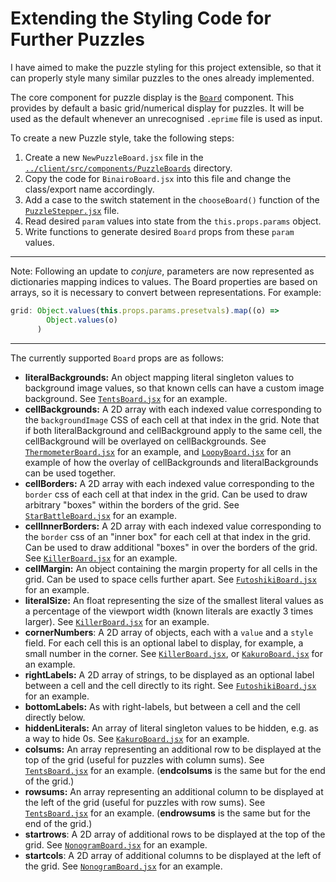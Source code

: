 # Extending the Styling Code for Further Puzzles

I have aimed to make the puzzle styling for this project extensible, so that it can properly style many similar puzzles to the ones already implemented. 

The core component for puzzle display is the [`Board`](../client/src/components/Board/Board.jsx) component. This provides by default a basic grid/numerical display for puzzles. It will be used as the default whenever an unrecognised `.eprime` file is used as input.

 To create a new Puzzle style, take the following steps:

1. Create a new `NewPuzzleBoard.jsx` file in the [`../client/src/components/PuzzleBoards`](../client/src/components/PuzzleBoards) directory. 
2. Copy the code for `BinairoBoard.jsx` into this file and change the class/export name accordingly. 
3. Add a case to the switch statement in the `chooseBoard()` function of the [`PuzzleStepper.jsx`](../client/src/components/PuzzleStepper.jsx) file.
4. Read desired `param` values into state from the `this.props.params` object.
5. Write functions to generate desired `Board` props from these `param` values. 

_____

Note: Following an update to *conjure*, parameters are now represented as dictionaries mapping indices to values. The Board properties are based on arrays, so it is necessary to convert between representations. For example:

```javascript
grid: Object.values(this.props.params.presetvals).map((o) =>
        Object.values(o)
      )
```

____

The currently supported `Board` props are as follows:

- **literalBackgrounds:** An object mapping literal singleton values to background image values, so that known cells can have a custom image background. See [`TentsBoard.jsx`](../client/src/components/PuzzleBoards/TentsBoard.jsx) for an example.
- **cellBackgrounds:** A 2D array with each indexed value corresponding to the `backgroundImage` CSS of each cell at that index in the grid. Note that if both literalBackground and cellBackground apply to the same cell, the cellBackground will be overlayed on cellBackgrounds. See [`ThermometerBoard.jsx`](../client/src/components/PuzzleBoards/ThermometerBoard.jsx) for an example, and [`LoopyBoard.jsx`](../client/src/components/PuzzleBoards/LoopyBoard.jsx) for an example of how the overlay of cellBackgrounds and literalBackgrounds can be used together.
- **cellBorders:** A 2D array with each indexed value corresponding to the `border` css of each cell at that index in the grid. Can be used to draw arbitrary "boxes" within the borders of the grid. See [`StarBattleBoard.jsx`](../client/src/components/PuzzleBoards/StarBattleBoard.jsx) for an example. 
- **cellInnerBorders:** A 2D array with each indexed value corresponding to the `border` css of an "inner box" for each cell at that index in the grid. Can be used to draw additional "boxes" in over the borders of the grid. See [`KillerBoard.jsx`](../client/src/components/PuzzleBoards/KillerBoard.jsx) for an example. 
- **cellMargin:** An object containing the margin property for all cells in the grid. Can be used to space cells further apart. See [`FutoshikiBoard.jsx`](../client/src/components/PuzzleBoards/FutoshikiBoard.jsx) for an example. 
- **literalSize:** An float representing the size of the smallest literal values as a percentage of the viewport width (known literals are exactly 3 times larger). See [`KillerBoard.jsx`](../client/src/components/PuzzleBoard/KillerBoard.jsx) for an example. 
- **cornerNumbers**: A 2D array of objects, each with a `value` and a `style` field. For each cell this is an optional label to display, for example, a small number in the corner. See [`KillerBoard.jsx`](../client/src/components/PuzzleBoard/KillerBoard.jsx), or [`KakuroBoard.jsx`](../client/src/components/PuzzleBoards/KakuroBoard.jsx) for an example. 
- **rightLabels:** A 2D array of strings, to be displayed as an optional label between a cell and the cell directly to its right. See [`FutoshikiBoard.jsx`](../client/src/components/PuzzleBoards/FutoshikiBoard.jsx) for an example. 
- **bottomLabels:** As with right-labels, but between a cell and the cell directly below. 
- **hiddenLiterals:** An array of literal singleton values to be hidden, e.g. as a way to hide 0s. See [`KakuroBoard.jsx`](../client/src/components/PuzzleBoards/KakuroBoard.jsx) for an example. 
- **colsums:** An array representing an additional row to be displayed at the top of the grid (useful for puzzles with column sums). See [`TentsBoard.jsx`](../client/src/components/PuzzleBoards/TentsBoard.jsx) for an example. (**endcolsums** is the same but for the end of the grid.)
- **rowsums:** An array representing an additional column to be displayed at the left of the grid (useful for puzzles with row sums). See [`TentsBoard.jsx`](../client/src/components/PuzzleBoards/TentsBoard.jsx) for an example.  (**endrowsums** is the same but for the end of the grid.)
- **startrows**: A 2D array of additional rows to be displayed at the top of the grid. See [`NonogramBoard.jsx`](../client/src/components/PuzzleBoards/NonogramBoard.jsx) for an example.
- **startcols**: A 2D array of additional columns to be displayed at the left of the grid. See [`NonogramBoard.jsx`](../client/src/components/PuzzleBoards/NonogramBoard.jsx) for an example.

